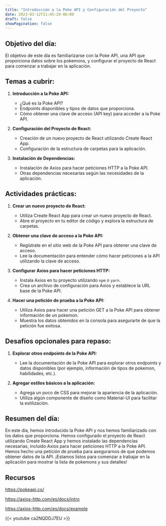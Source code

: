 ```yaml
---
title: "Introducción a la Poke API y Configuración del Proyecto"
date: 2023-03-12T11:45:29-06:00
draft: false
showPagination: false
---
```

## Objetivo del día:
El objetivo de este día es familiarizarse con la Poke API, una API que proporciona datos sobre los pokemons, y configurar el proyecto de React para comenzar a trabajar en la aplicación.

## Temas a cubrir:

1. **Introducción a la Poke API:**
   - ¿Qué es la Poke API?
   - Endpoints disponibles y tipos de datos que proporciona.
   - Cómo obtener una clave de acceso (API key) para acceder a la Poke API.

2. **Configuración del Proyecto de React:**
   - Creación de un nuevo proyecto de React utilizando Create React App.
   - Configuración de la estructura de carpetas para la aplicación.

3. **Instalación de Dependencias:**
   - Instalación de Axios para hacer peticiones HTTP a la Poke API.
   - Otras dependencias necesarias según las necesidades de la aplicación.

## Actividades prácticas:

1. **Crear un nuevo proyecto de React:**
   - Utiliza Create React App para crear un nuevo proyecto de React.
   - Abre el proyecto en tu editor de código y explora la estructura de carpetas.

2. **Obtener una clave de acceso a la Poke API:**
   - Regístrate en el sitio web de la Poke API para obtener una clave de acceso.
   - Lee la documentación para entender cómo hacer peticiones a la API utilizando la clave de acceso.

3. **Configurar Axios para hacer peticiones HTTP:**
   - Instala Axios en tu proyecto utilizando `npm` o `yarn`.
   - Crea un archivo de configuración para Axios y establece la URL base de la Poke API.

4. **Hacer una petición de prueba a la Poke API:**
   - Utiliza Axios para hacer una petición GET a la Poke API para obtener información de un pokemon.
   - Muestra los datos obtenidos en la consola para asegurarte de que la petición fue exitosa.

## Desafíos opcionales para repaso:

1. **Explorar otros endpoints de la Poke API:**
   - Lee la documentación de la Poke API para explorar otros endpoints y datos disponibles (por ejemplo, información de tipos de pokemon, habilidades, etc.).

2. **Agregar estilos básicos a la aplicación:**
   - Agrega un poco de CSS para mejorar la apariencia de la aplicación.
   - Utiliza algún componente de diseño como Material-UI para facilitar la estilización.

## Resumen del día:
En este día, hemos introducido la Poke API y nos hemos familiarizado con los datos que proporciona. Hemos configurado el proyecto de React utilizando Create React App y hemos instalado las dependencias necesarias, incluido Axios para hacer peticiones HTTP a la Poke API. Hemos hecho una petición de prueba para asegurarnos de que podemos obtener datos de la API. ¡Estamos listos para comenzar a trabajar en la aplicación para mostrar la lista de pokemons y sus detalles!

## Recursos

https://pokeapi.co/

https://axios-http.com/es/docs/intro

https://axios-http.com/es/docs/example

{{< youtube ca2NQDDJ7EU >}}
